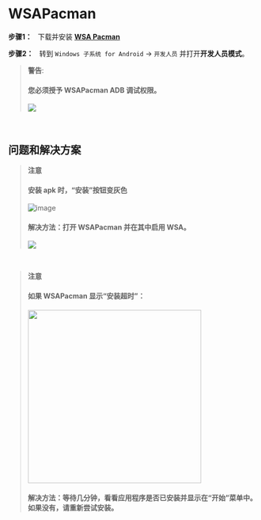 # WSAPacman

**步骤1：** &nbsp; 下载并安装 [**WSA Pacman**](https://github.com/alesimula/wsa_pacman/releases) 

**步骤2：** &nbsp; 转到 `Windows 子系统 for Android` → `开发人员` 并打开**开发人员模式**。

> **警告**:
> #### 您必须授予 WSAPacman ADB 调试权限。
> 
> ![](https://media.discordapp.net/attachments/1015131233824538624/1062611905249820733/allow.png)

&nbsp;
&nbsp;

## 问题和解决方案

> **注意** 
> #### 安装 apk 时，“安装”按钮变灰色
>
> ![image](https://user-images.githubusercontent.com/68516357/215341077-162f64c0-bea5-4f39-9f48-a8d5acaa5cf3.png)
>
> #### 解决方法：打开 WSAPacman 并在其中启用 WSA。
>![](https://media.discordapp.net/attachments/1015131233824538624/1062610433506287708/WSA-pacman_x7UaiviLSW.png)

</br>

> **注意** 
> #### 如果 WSAPacman 显示“安装超时”：
>
> <img src="https://user-images.githubusercontent.com/68516357/222983664-cf41ac0b-194b-4c11-9b40-2975eea6c176.png" style="width: 350px;"/>
>
> #### 解决方法：等待几分钟，看看应用程序是否已安装并显示在“开始”菜单中。如果没有，请重新尝试安装。
